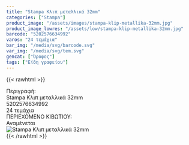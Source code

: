 ```yaml
---
title: "Stampa Κλιπ μεταλλικά 32mm"
categories: ["Stampa"]
product_image: "/assets/images/stampa-klip-metallika-32mm.jpg"
product_image_lowres: "/assets/low/stampa-klip-metallika-32mm.jpg"
barcode: "5202576634992"
varos: "24 τεμάχια"
bar_img: "/media/svg/barcode.svg"
var_img: "/media/svg/tem.svg"
gencat: ["Όροφος"]
tags: ["Είδη γραφείου"]
---
```

{{< rawhtml >}}

<div class="sload657"><div class="product"><div id="sistatika">Περιγραφή:</div><div class="alltext">Stampa Κλιπ μεταλλικά 32mm</div><div id="barcode"><div id="barimage1"></div><span id="bartext">5202576634992</span></div><div id="varos"><div id="temimg"></div><span id="varostext">24 τεμάχια</span></div><div id="kivotio">ΠΕΡΙΕΧΟΜΕΝΟ ΚΙΒΩΤΙΟΥ:<br>Αναμένεται</div><div class="pimg"><img alt="Stampa Κλιπ μεταλλικά 32mm" title="Stampa Κλιπ μεταλλικά 32mm" src="/assets/images/stampa-klip-metallika-32mm.jpg"></div></div></div>
{{< /rawhtml >}}


